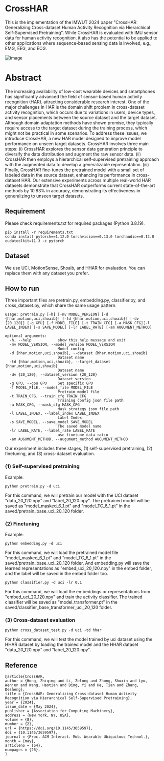 # CrossHAR
This is the implementation of the IMWUT 2024 paper "CrossHAR: Generalizing Cross-dataset Human Activity Recognition via Hierarchical Self-Supervised Pretraining". While CrossHAR is evaluated with IMU sensor data for human activity recognition, it also has the potential to be applied to other applications where sequence-based sensing data is involved, e.g., EMG, EEG, and ECG. 

![image](https://github.com/kingdomrush2/CrossHAR/assets/58900218/d2c53a72-ca86-4044-b902-d4e887642691)


# Abstract
The increasing availability of low-cost wearable devices and smartphones has significantly advanced the field of sensor-based
human activity recognition (HAR), attracting considerable research interest. One of the major challenges in HAR is the
domain shift problem in cross-dataset activity recognition, which occurs due to variations in users, device types, and sensor
placements between the source dataset and the target dataset. Although domain adaptation methods have shown promise,
they typically require access to the target dataset during the training process, which might not be practical in some scenarios.
To address these issues, we introduce CrossHAR, a new HAR model designed to improve model performance on unseen target
datasets. CrossHAR involves three main steps: (i) CrossHAR explores the sensor data generation principle to diversify the data
distribution and augment the raw sensor data. (ii) CrossHAR then employs a hierarchical self-supervised pretraining approach
with the augmented data to develop a generalizable representation. (iii) Finally, CrossHAR fine-tunes the pretrained model with
a small set of labeled data in the source dataset, enhancing its performance in cross-dataset HAR. Our extensive experiments
across multiple real-world HAR datasets demonstrate that CrossHAR outperforms current state-of-the-art methods by 10.83%
in accuracy, demonstrating its effectiveness in generalizing to unseen target datasets.

## Requirement
Please check requirements.txt for required packages (Python 3.8.19).
```shell
pip install -r requirements.txt
conda install pytorch==1.12.0 torchvision==0.13.0 torchaudio==0.12.0 cudatoolkit=11.3 -c pytorch
```

## Dataset
We use UCI, MotionSense, Shoaib, and HHAR for evaluation. You can replace them with any dataset you prefer. 

## How to run
Three important files are pretrain.py, embedding.py, classifier.py, and cross_dataset.py, which share the same usage pattern.
```shell
usage: pretrain.py [-h] [-mv MODEL_VERSION] [-d {hhar,motion,uci,shoaib}] [-td {hhar,motion,uci,shoaib}] [-dv {20_120}] [-g GPU] [-f MODEL_FILE] [-t TRAIN_CFG] [-a MASK_CFG][-l LABEL_INDEX] [-s SAVE_MODEL] [-lr LABEL_RATE] [-am AUGUMENT_METHOD]

optional arguments:
  -h, --help            show this help message and exit
  -mv MODEL_VERSION, --model_version MODEL_VERSION
                        Model config
  -d {hhar,motion,uci,shoaib}, --dataset {hhar,motion,uci,shoaib}
                        Dataset name
  -td {hhar,motion,uci,shoaib}, --target_dataset {hhar,motion,uci,shoaib}
                        Dataset name
  -dv {20_120}, --dataset_version {20_120}
                        Dataset version
  -g GPU, --gpu GPU     Set specific GPU
  -f MODEL_FILE, --model_file MODEL_FILE
                        Pretrain model file
  -t TRAIN_CFG, --train_cfg TRAIN_CFG
                        Training config json file path
  -a MASK_CFG, --mask_cfg MASK_CFG
                        Mask strategy json file path
  -l LABEL_INDEX, --label_index LABEL_INDEX
                        Label Index
  -s SAVE_MODEL, --save_model SAVE_MODEL
                        The saved model name
  -lr LABEL_RATE, --label_rate LABEL_RATE
                        use finetune data ratio
  -am AUGUMENT_METHOD, --augument_method AUGUMENT_METHOD
```
Our experiment includes three stages, (1) self-supervised pretraining, (2) finetuning, and (3) cross-dataset evaluation.

### (1) Self-supervised pretraining
Example:
```shell
python pretrain.py -d uci
```
For this command, we will pretrain our model with the UCI dataset "data_20_120.npy" and "label_20_120.npy". The pretrained model will be saved as "model_masked_6_1.pt" and "model_TC_6_1.pt" in the saved/pretrain_base_uci_20_120 folder.
### (2) Finetuning
Example:
```shell
python embedding.py -d uci
```
For this command, we will load the pretrained model file "model_masked_6_1.pt" and "model_TC_6_1.pt" in the saved/pretrain_base_uci_20_120 folder. And embedding.py will save the learned representations as "embed_uci_20_120.npy" in the embed folder, and the label will be saved in the embed folder too.
```shell
python classifier.py -d uci -lr 0.1
```
For this command, we will load the embeddings or representations from "embed_uci_20_120.npy" and train the activity classifier. The trained classifier will be saved as "model_transformer.pt" in the saved/classifier_base_transformer_uci_20_120 folder.

### (3) Cross-dataset evaluation
```shell
python cross_dataset_test.py -d uci -td hhar
```
For this command, we will test the model trained by uci dataset using the HHAR dataset by loading the trained model and the HHAR dataset "data_20_120.npy" and "label_20_120.npy". 

## Reference

```shell
@article{CrossHAR,
author = {Hong, Zhiqing and Li, Zelong and Zhong, Shuxin and Lyu, Wenjun and Wang, Haotian and Ding, Yi and He, Tian and Zhang, Desheng},
title = {CrossHAR: Generalizing Cross-dataset Human Activity Recognition via Hierarchical Self-Supervised Pretraining},
year = {2024},
issue_date = {May 2024},
publisher = {Association for Computing Machinery},
address = {New York, NY, USA},
volume = {8},
number = {2},
url = {https://doi.org/10.1145/3659597},
doi = {10.1145/3659597},
journal = {Proc. ACM Interact. Mob. Wearable Ubiquitous Technol.},
month = {may},
articleno = {64},
numpages = {26},
}
```
